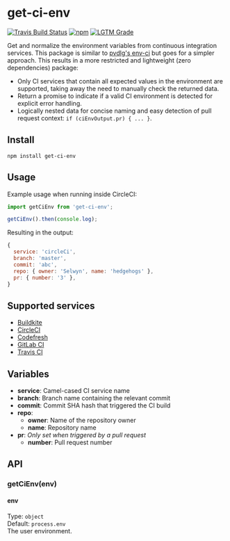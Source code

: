 # get-ci-env
[![Travis Build Status][travis-icon]][travis]
[![npm][npm-icon]][npm]
[![LGTM Grade][lgtm-icon]][lgtm]

Get and normalize the environment variables from continuous integration services. This package is similar to [pvdlg's env-ci](https://github.com/pvdlg/env-ci) but goes for a simpler approach. This results in a more restricted and lightweight (zero dependencies) package:
- Only CI services that contain all expected values in the environment are supported, taking away the need to manually check the returned data.
- Return a promise to indicate if a valid CI environment is detected for explicit error handling.
- Logically nested data for concise naming and easy detection of pull request context: `if (ciEnvOutput.pr) { ... }`.

## Install
`npm install get-ci-env`

## Usage
Example usage when running inside CircleCI:
```js
import getCiEnv from 'get-ci-env';

getCiEnv().then(console.log);
```
Resulting in the output:
```js
{
  service: 'circleCi',
  branch: 'master',
  commit: 'abc',
  repo: { owner: 'Selwyn', name: 'hedgehogs' },
  pr: { number: '3' },
}
```

## Supported services
- [Buildkite](https://buildkite.com/)
- [CircleCI](https://circleci.com/)
- [Codefresh](https://codefresh.io/)
- [GitLab CI](https://about.gitlab.com/product/continuous-integration/)
- [Travis CI](https://travis-ci.com/)

## Variables
- **service**: Camel-cased CI service name
- **branch**: Branch name containing the relevant commit
- **commit**: Commit SHA hash that triggered the CI build
- **repo**:
  - **owner**: Name of the repository owner
  - **name**: Repository name
- **pr**: *Only set when triggered by a pull request*
  - **number**: Pull request number

## API
### getCiEnv(env)

#### env
Type: `object`  
Default: `process.env`  
The user environment.

[travis]: https://travis-ci.org/Siilwyn/get-ci-env
[travis-icon]: https://img.shields.io/travis/Siilwyn/get-ci-env/master.svg?style=flat-square
[npm]: https://www.npmjs.com/package/get-ci-env
[npm-icon]: https://img.shields.io/npm/v/get-ci-env.svg?style=flat-square
[lgtm]: https://lgtm.com/projects/g/Siilwyn/get-ci-env/
[lgtm-icon]: https://img.shields.io/lgtm/grade/javascript/g/Siilwyn/get-ci-env.svg?style=flat-square
